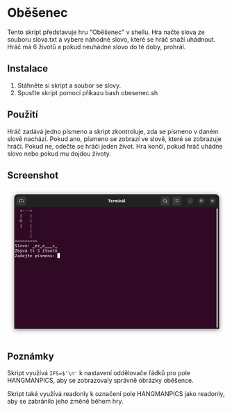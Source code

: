 # Oběšenec

Tento skript představuje hru "Oběšenec" v shellu. Hra načte slova ze souboru slova.txt a vybere náhodné slovo, které se hráč snaží uhádnout. Hráč má 6 životů a pokud neuhádne slovo do té doby, prohrál.

## Instalace

1. Stáhněte si skript a soubor se slovy.
2. Spusťte skript pomocí příkazu bash obesenec.sh

## Použití

Hráč zadává jedno písmeno a skript zkontroluje, zda se písmeno v daném slově nachází. Pokud ano, písmeno se zobrazí ve slově, které se zobrazuje hráči. Pokud ne, odečte se hráči jeden život. Hra končí, pokud hráč uhádne slovo nebo pokud mu dojdou životy.

## Screenshot
![Náhled hry](obesenec-nahled.png)

## Poznámky

Skript využívá `IFS=$'\n'` k nastavení oddělovače řádků pro pole HANGMANPICS, aby se zobrazovaly správně obrázky oběšence.

Skript také využívá readonly k označení pole HANGMANPICS jako readonly, aby se zabránilo jeho změně během hry.
